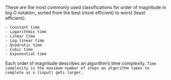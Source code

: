 These are the most commonly used classifications for order of magnitude in big O notation, sorted from the best (most efficient) to worst (least efficient):

    - Constant time 
    - Logarithmic time
    - Linear time
    - Log-linear time
    - Quadratic time
    - Cubic time
    - Exponential time

Each order of magnitude describes an algorithm’s time complexity. `Time complexity is the maximum number of steps an algorithm takes to complete as n (input) gets larger.` 

